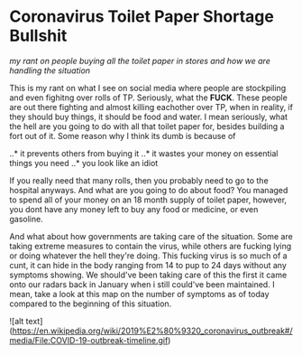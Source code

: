 # Coronavirus Toilet Paper Shortage Bullshit

*my rant on people buying all the toilet paper in stores and how we are handling the situation*

This is my rant on what I see on social media where people are stockpiling and even fighitng over rolls of TP. Seriously, what the **FUCK**. These people are out there fighting and almost killing eachother over TP, when in reality, if they should buy things, it should be food and water. I mean seriously, what the hell are you going to do with all that toilet paper for, besides building a fort out of it. Some reason why I think its dumb is because of

..* it prevents others from buying it
..* it wastes your money on essential things you  need
..* you look like an idiot


If you really need that many rolls, then you probably need to go to the hospital anyways. And what are you going to do about food? You managed to spend all of your money on an 18 month supply of toilet paper, however, you dont have any money left to buy any food or medicine, or even gasoline.

And what about how governments are taking care of the situation. Some are taking extreme measures to contain the virus, while others are fucking lying or doing whatever the hell they're doing. This fucking virus is so much of a cunt, it can hide in the body ranging from 14 to pup to 24 days without any symptoms showing. We should've been taking care of this the first it came onto our radars back in January when i still could've been maintained. I mean, take a look at this map on the number of symptoms as of today compared to the beginning of this situation.

![alt text] (https://en.wikipedia.org/wiki/2019%E2%80%9320_coronavirus_outbreak#/media/File:COVID-19-outbreak-timeline.gif)
